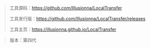 > 工具源码：https://github.com/Illusionna/LocalTransfer
>
> 工具发行版：https://github.com/Illusionna/LocalTransfer/releases
>
> 工具主页：https://illusionna.github.io/LocalTransfer

> 版本：第四代